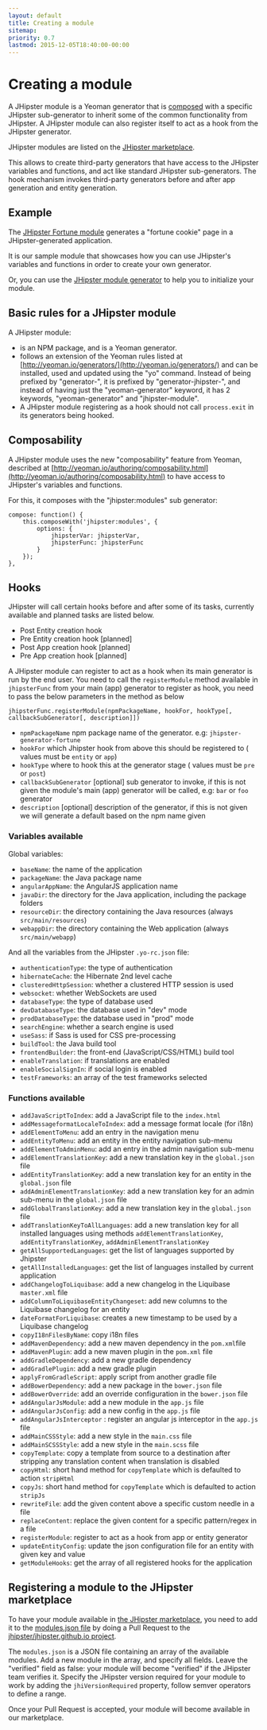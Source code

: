 ```yaml
---
layout: default
title: Creating a module
sitemap:
priority: 0.7
lastmod: 2015-12-05T18:40:00-00:00
---
```


# <i class="fa fa-cube"></i> Creating a module

A JHipster module is a Yeoman generator that is [composed](http://yeoman.io/authoring/composability.html) with a specific JHipster sub-generator to inherit some of the common functionality from JHipster. A JHipster module can also register itself to act as a hook from the JHipster generator.

JHipster modules are listed on the [JHipster marketplace](marketplace.html).

This allows to create third-party generators that have access to the JHipster variables and functions, and act like standard JHipster sub-generators.
The hook mechanism invokes third-party generators before and after app generation and entity generation.

## Example

The [JHipster Fortune module](https://github.com/jdubois/generator-jhipster-fortune) generates a "fortune cookie" page in a JHipster-generated application.

It is our sample module that showcases how you can use JHipster's variables and functions in order to create your own generator.

Or, you can use the [JHipster module generator](https://github.com/jhipster/generator-jhipster-module) to help you to initialize your module.

## Basic rules for a JHipster module

A JHipster module:

- is an NPM package, and is a Yeoman generator.
- follows an extension of the Yeoman rules listed at [http://yeoman.io/generators/](http://yeoman.io/generators/) and can be installed, used and updated using the "yo" command. Instead of being prefixed by "generator-", it is prefixed by "generator-jhipster-", and instead of having just the "yeoman-generator" keyword, it has 2 keywords, "yeoman-generator" and "jhipster-module".
- A JHipster module registering as a hook should not call `process.exit` in its generators being hooked.

## Composability

A JHipster module uses the new "composability" feature from Yeoman, described at [http://yeoman.io/authoring/composability.html](http://yeoman.io/authoring/composability.html) to have access to JHipster's variables and functions.

For this, it composes with the "jhipster:modules" sub generator:

    compose: function() {
        this.composeWith('jhipster:modules', {
            options: {
                jhipsterVar: jhipsterVar,
                jhipsterFunc: jhipsterFunc
            }
        });
    },

## Hooks

JHipster will call certain hooks before and after some of its tasks, currently available and planned tasks are listed below.

- Post Entity creation hook
- Pre Entity creation hook [planned]
- Post App creation hook [planned]
- Pre App creation hook [planned]

A JHipster module can register to act as a hook when its main generator is run by the end user. You need to call the `registerModule` method available in `jhipsterFunc` from your main (app) generator to register as hook, you need to pass the below parameters in the method as below

```
jhipsterFunc.registerModule(npmPackageName, hookFor, hookType[, callbackSubGenerator[, description]])
```

- `npmPackageName` npm package name of the generator. e.g: `jhipster-generator-fortune`
- `hookFor` which Jhipster hook from above this should be registered to ( values must be `entity` or `app`)
- `hookType` where to hook this at the generator stage ( values must be `pre` or `post`)
- `callbackSubGenerator` [optional] sub generator to invoke, if this is not given the module's main (app) generator will be called, e.g: `bar` or `foo` generator
- `description` [optional] description of the generator, if this is not given we will generate a default based on the npm name given

### Variables available

Global variables:

- `baseName`: the name of the application
- `packageName`: the Java package name
- `angularAppName`: the AngularJS application name
- `javaDir`: the directory for the Java application, including the package folders
- `resourceDir`: the directory containing the Java resources (always `src/main/resources`)
- `webappDir`: the directory containing the Web application (always `src/main/webapp`)

And all the variables from the JHipster `.yo-rc.json` file:

- `authenticationType`: the type of authentication
- `hibernateCache`: the Hibernate 2nd level cache
- `clusteredHttpSession`: whether a clustered HTTP session is used
- `websocket`: whether WebSockets are used
- `databaseType`: the type of database used
- `devDatabaseType`: the database used in "dev" mode
- `prodDatabaseType`: the database used in "prod" mode
- `searchEngine`: whether a search engine is used
- `useSass`: if Sass is used for CSS pre-processing
- `buildTool`: the Java build tool
- `frontendBuilder`: the front-end (JavaScript/CSS/HTML) build tool
- `enableTranslation`: if translations are enabled
- `enableSocialSignIn`: if social login is enabled
- `testFrameworks`: an array of the test frameworks selected

### Functions available

- `addJavaScriptToIndex`: add a JavaScript file to the `index.html`
- `addMessageformatLocaleToIndex`: add a message format locale (for i18n)
- `addElementToMenu`: add an entry in the navigation menu
- `addEntityToMenu`: add an entity in the entity navigation sub-menu
- `addElementToAdminMenu`: add an entry in the admin navigation sub-menu
- `addElementTranslationKey`: add a new translation key in the `global.json` file
- `addEntityTranslationKey`: add a new translation key for an entity in the `global.json` file
- `addAdminElementTranslationKey`: add a new translation key for an admin sub-menu in the `global.json` file
- `addGlobalTranslationKey`: add a new translation key in the `global.json` file
- `addTranslationKeyToAllLanguages`: add a new translation key for all installed languages using methods `addElementTranslationKey`, `addEntityTranslationKey`, `addAdminElementTranslationKey`
- `getAllSupportedLanguages`: get the list of languages supported by Jhipster
- `getAllInstalledLanguages`: get the list of languages installed by current application
- `addChangelogToLiquibase`: add a new changelog in the Liquibase `master.xml` file
- `addColumnToLiquibaseEntityChangeset`: add new columns to the Liquibase changelog for an entity
- `dateFormatForLiquibase`: creates a new timestamp to be used by a Liquibase changelog
- `copyI18nFilesByName`: copy i18n files
- `addMavenDependency`: add a new maven dependency in the `pom.xml`file
- `addMavenPlugin`: add a new maven plugin in the `pom.xml` file
- `addGradleDependency`: add a new gradle dependency
- `addGradlePlugin`: add a new gradle plugin
- `applyFromGradleScript`: apply script from another gradle file
- `addBowerDependency`: add a new package in the `bower.json` file
- `addBowerOverride`: add an override configuration in the `bower.json` file
- `addAngularJsModule`: add a new module in the `app.js` file
- `addAngularJsConfig`: add a new config in the `app.js` file
- `addAngularJsInterceptor` : register an angular js interceptor in the `app.js` file
- `addMainCSSStyle`: add a new style in the `main.css` file
- `addMainSCSSStyle`: add a new style in the `main.scss` file
- `copyTemplate`: copy a template from source to a destination after stripping any translation content when translation is disabled
- `copyHtml`: short hand method for `copyTemplate` which is defaulted to action `stripHtml`
- `copyJs`: short hand method for `copyTemplate` which is defaulted to action `stripJs`
- `rewriteFile`: add the given content above a specific custom needle in a file
- `replaceContent`: replace the given content for a specific pattern/regex in a file
- `registerModule`: register to act as a hook from app or entity generator
- `updateEntityConfig`: update the json configuration file for an entity with given key and value
- `getModuleHooks`: get the array of all registered hooks for the application

## Registering a module to the JHipster marketplace

To have your module available in [the JHipster marketplace](marketplace.html), you need to add it to the [modules.json file](https://github.com/jhipster/jhipster.github.io/blob/master/modules/marketplace/data/modules.json) by doing a Pull Request to the [jhipster/jhipster.github.io project](https://github.com/jhipster/jhipster.github.io).

The `modules.json` is a JSON file containing an array of the available modules. Add a new module in the array, and specify all fields. Leave the "verified" field as false: your module will become "verified" if the JHipster team verifies it. Specify the JHipster version required for your module to work by adding the `jhiVersionRequired` property, follow semver operators to define a range.

Once your Pull Request is accepted, your module will become available in our marketplace.
